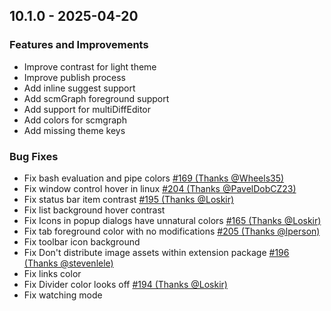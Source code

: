 ## 10.1.0 - 2025-04-20

### Features and Improvements

- Improve contrast for light theme
- Improve publish process
- Add inline suggest support
- Add scmGraph foreground support
- Add support for multiDiffEditor
- Add colors for scmgraph
- Add missing theme keys

### Bug Fixes

- Fix bash evaluation and pipe colors [#169 (Thanks @Wheels35)](https://github.com/BeardedBear/bearded-theme/issues/169)
- Fix window control hover in linux [#204 (Thanks @PavelDobCZ23)](https://github.com/BeardedBear/bearded-theme/issues/204)
- Fix status bar item contrast [#195 (Thanks @Loskir)](https://github.com/BeardedBear/bearded-theme/issues/195)
- Fix list background hover contrast
- Fix Icons in popup dialogs have unnatural colors [#165 (Thanks @Loskir)](https://github.com/BeardedBear/bearded-theme/issues/165)
- Fix tab foreground color with no modifications [#205 (Thanks @lperson)](https://github.com/BeardedBear/bearded-theme/issues/205)
- Fix toolbar icon background
- Fix Don't distribute image assets within extension package [#196 (Thanks @stevenlele)](https://github.com/BeardedBear/bearded-theme/issues/196)
- Fix links color
- Fix Divider color looks off [#194 (Thanks @Loskir)](https://github.com/BeardedBear/bearded-theme/issues/194)
- Fix watching mode

